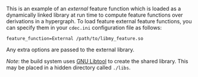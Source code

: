 This is an example of an _external_ feature function which is loaded as a dynamically linked library at run time to compute feature functions over derivations in a hypergraph. To load feature external feature functions, you can specify them in your `cdec.ini` configuration file as follows:

	feature_function=External /path/to/libmy_feature.so

Any extra options are passed to the external library.

*Note*: the build system uses [GNU Libtool](http://www.gnu.org/software/libtool/) to create the shared library. This may be placed in a hidden directory called `./libs`.

